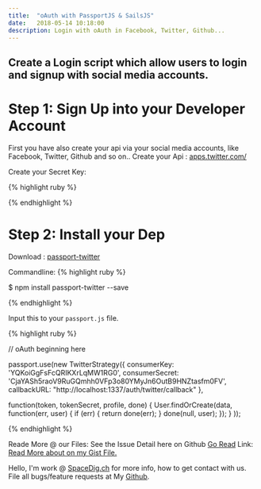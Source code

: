 ```yaml
---
title:  "oAuth with PassportJS & SailsJS"
date:   2018-05-14 10:18:00
description: Login with oAuth in Facebook, Twitter, Github...
---
```

<h2 id="this-post-is-the-last-of-a-series-of-posts-in-which-i-write-about-the-observable-type-in-the-first-post-we-went-ahead-writing-an-observable-from-scratch-in-order-to-fully-understand-it-we-then-explored-how-to-create-observables-from-values-arrays-dom-events-and-promises-this-time-well-focus-on-compositions-by-rewriting-some-basic-composition-operators">Create a Login script which allow users to login and signup with social media accounts.</h2>

<h1>Step 1: Sign Up into your Developer Account</h1>

First you have also create your api via your social media accounts, like Facebook, Twitter, Github and so on.. 
Create your Api : <a href="https://apps.twitter.com/">apps.twitter.com/</a>

Create your Secret Key: 

{% highlight ruby %}



{% endhighlight %}


<h1>Step 2: Install your Dep</h1>

Download : <a href="https://www.npmjs.com/package/passport-twitter">passport-twitter</a>

Commandline:
{% highlight ruby %}

$ npm install passport-twitter --save

{% endhighlight %}



Input this to your <code>passport.js</code> file.

{% highlight ruby %}

// oAuth beginning here 


passport.use(new TwitterStrategy({
    consumerKey: 'YQKoiGgFsFcQRIKXrLqMW1RG0',
    consumerSecret: 'CjaYASh5raoV9RuGQmhh0VFp3o80YMyJn6OutB9HNZtasfm0FV',
    callbackURL: "http://localhost:1337/auth/twitter/callback"
  },

function(token, tokenSecret, profile, done) {
  User.findOrCreate(data, function(err, user) {
    if (err) { return done(err); }
    done(null, user);
  });
}
));


{% endhighlight %}








Reade More @ our Files: 
See the Issue Detail here on Github <a href="https://github.com/SpaceG/youtube/edit/master/mongo_db.md">Go Read</a> 
Link: <a href="https://github.com/SpaceG/youtube/edit/master/mongo_db.md">Read More about on my Gist File.</a> 




 Hello, I'm work @ [SpaceDig.ch][spacedig] for more info, how to get contact with us. File all bugs/feature requests at My  [Github][jekyll-gh].

[jekyll-gh]: https://github.com/spaceg
[spacedig]:    http://spacedig.ch
